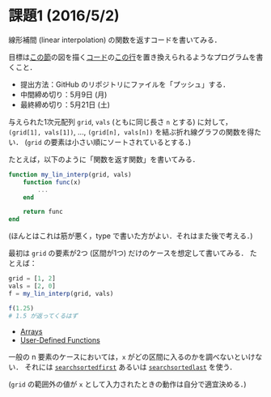 # 課題1 (2016/5/2)
線形補間 (linear interpolation) の関数を返すコードを書いてみる．

目標は[この節](http://quant-econ.net/jl/optgrowth.html#fitted-value-iteration)の図を描く[コード](https://github.com/QuantEcon/QuantEcon.applications/blob/master/optgrowth/linapprox.jl)の[この行](https://github.com/QuantEcon/QuantEcon.applications/blob/master/optgrowth/linapprox.jl#L7)を置き換えられるようなプログラムを書くこと．

* 提出方法：GitHub のリポジトリにファイルを「プッシュ」する．
* 中間締め切り：5月9日 (月)
* 最終締め切り：5月21日 (土)

与えられた1次元配列 `grid`, `vals` (ともに同じ長さ `n` とする) に対して，
`(grid[1], vals[1])`, ..., `(grid[n], vals[n])` を結ぶ折れ線グラフの関数を得たい．
(`grid` の要素は小さい順にソートされているとする．)

たとえば，以下のように「関数を返す関数」を書いてみる．

```julia
function my_lin_interp(grid, vals)
    function func(x)
        ...
    end

    return func
end
```

(ほんとはこれは筋が悪く，type で書いた方がよい．それはまた後で考える．)

最初は `grid` の要素が2つ (区間が1つ) だけのケースを想定して書いてみる．
たとえば：

```julia
grid = [1, 2]
vals = [2, 0]
f = my_lin_interp(grid, vals)

f(1.25)
# 1.5 が返ってくるはず
```

* [Arrays](http://quant-econ.net/jl/julia_by_example.html#arrays)
* [User-Defined Functions](http://quant-econ.net/jl/julia_by_example.html#user-defined-functions)

一般の n 要素のケースにおいては，`x` がどの区間に入るのかを調べないといけない．
それには
[`searchsortedfirst`](http://docs.julialang.org/en/release-0.4/stdlib/sort/#Base.searchsortedfirst)
あるいは
[`searchsortedlast`](http://docs.julialang.org/en/release-0.4/stdlib/sort/#Base.searchsortedlast)
を使う．

(`grid` の範囲外の値が `x` として入力されたときの動作は自分で適宜決める．)
